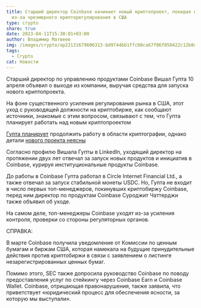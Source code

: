 ```yaml
---
title: Старший директор Coinbase начинает новый криптопроект, покидая компанию
  из-за чрезмерного крипторегулирования в США
type: crypto
share: true
date: 2023-04-11T15:30:01+03:00
author: Владимир Матвеев
img: /images/crypto/ap22131679606313-bd9f44bb1ffc08ca67f06f050422c12b8dbb98da.jpg
tags:
  - Crypto
cat: Новости
---
```

Старший директор по управлению продуктами Coinbase Вишал Гупта 10 апреля объявил о выходе из компании, выручая средства для запуска нового криптопроекта.

На фоне существенного усиления регулирования рынка в США, этот уход с руководящей должности на криптобирже, как сообщают источники, знакомые с этим вопросом, связывают с тем, что Гупта планирует работать над новым криптопроектом 

[Гупта планирует](https://www.coinspeaker.com/coinbase-senior-director-leaves-company/) продолжить работу в области криптографии, однако детали [нового проекта неясны](https://news.bloomberglaw.com/securities-law/coinbase-senior-director-gupta-to-leave-for-new-crypto-project)

Согласно профилю Вишала Гупты в LinkedIn, уходящий директор на протяжении двух лет отвечал за запуск новых продуктов и инициатив в Coinbase, курируя институциональные продукты Coinbase.

До работы в Coinbase Гупта работал в Circle Internet Financial Ltd., а также отвечал за запуск стабильной монеты USDC. Но, Гупта не входит в число первых топ-менеджеров, покинувших криптобиржу Coinbase, перед ним директор по продуктам Coinbase Суроджит Чаттерджи также объявил об уходе.

На самом деле, топ-менеджеры Coinbase уходят из-за усиления контроля, проверки со стороны регуляторных органов.

СПРАВКА:

В марте Coinbase получила уведомление от Комиссии по ценным бумагам и биржам США, которая намекала на будущие принудительные действия против криптобиржи в связи с заявлением о листинге незарегистрированных ценных бумаг.

Помимо этого, SEC также допросила руководство Coinbase по поводу предоставления услуг по стейкингу через Coinbase Earn и Coinbase Wallet. Coinbase, отрицающая правонарушения, также заявила, что приветствует «юридический процесс для обеспечения ясности, за которую мы выступали».